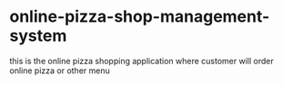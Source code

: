 # online-pizza-shop-management-system
this is the online pizza shopping application where customer will order online pizza or other menu
